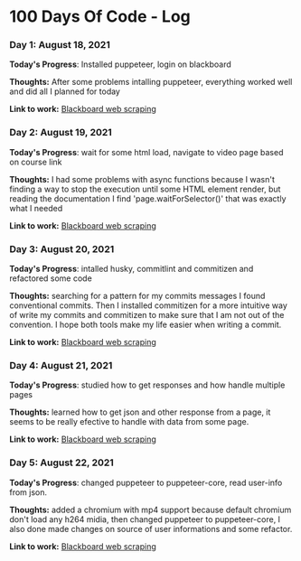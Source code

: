 # 100 Days Of Code - Log

### Day 1: August 18, 2021

**Today's Progress**: Installed puppeteer, login on blackboard

**Thoughts:** After some problems intalling puppeteer, everything worked well and did all I planned for today

**Link to work:** [Blackboard web scraping](https://github.com/oAddson/blackboard-web-scraping)

### Day 2: August 19, 2021

**Today's Progress**: wait for some html load, navigate to video page based on course link

**Thoughts:** I had some problems with async functions because I wasn't finding a way to stop the execution until some HTML element render, but reading the documentation I find 'page.waitForSelector()' that was exactly what I needed

**Link to work:** [Blackboard web scraping](https://github.com/oAddson/blackboard-web-scraping)

### Day 3: August 20, 2021

**Today's Progress**: intalled husky, commitlint and commitizen and refactored some code

**Thoughts:** searching for a pattern for my commits messages I found conventional commits. Then I installed commitizen for a more intuitive way of write my commits and commitizen to make sure that I am not out of the convention. I hope both tools make my life easier when writing a commit.

**Link to work:** [Blackboard web scraping](https://github.com/oAddson/blackboard-web-scraping)

### Day 4: August 21, 2021

**Today's Progress**: studied how to get responses and how handle multiple pages

**Thoughts:** learned how to get json and other response from a page, it seems to be really efective to handle with data from some page.

**Link to work:** [Blackboard web scraping](https://github.com/oAddson/blackboard-web-scraping)

### Day 5: August 22, 2021

**Today's Progress**: changed puppeteer to puppeteer-core, read user-info from json.

**Thoughts:** added a chromium with mp4 support because default chromium don't load any h264 midia, then changed puppeteer to puppeteer-core, I also done made changes on source of user informations and some refactor.

**Link to work:** [Blackboard web scraping](https://github.com/oAddson/blackboard-web-scraping)